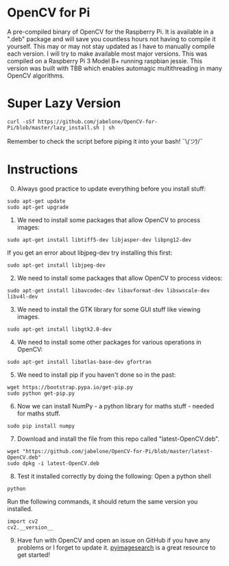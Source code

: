 # OpenCV for Pi
A pre-compiled binary of OpenCV for the Raspberry Pi.   It is available in a ".deb" package and will save you countless hours not having to compile it yourself.  This may or may not stay updated as I have to manually compile each version.  I will try to make available most major versions.  This was compiled on a Raspberry Pi 3 Model B+ running raspbian jessie.  This version was built with TBB which enables automagic multithreading in many OpenCV algorithms.

# Super Lazy Version
```
curl -sSf https://github.com/jabelone/OpenCV-for-Pi/blob/master/lazy_install.sh | sh
```
Remember to check the script before piping it into your bash! ¯\\_(ツ)_/¯

# Instructions
0) Always good practice to update everything before you install stuff:
  ```
sudo apt-get update
sudo apt-get upgrade
  ```
1) We need to install some packages that allow OpenCV to process images:
  ```
sudo apt-get install libtiff5-dev libjasper-dev libpng12-dev
  ```
  If you get an error about libjpeg-dev try installing this first:
  ```
sudo apt-get install libjpeg-dev
  ```
2) We need to install some packages that allow OpenCV to process videos:
  ```
sudo apt-get install libavcodec-dev libavformat-dev libswscale-dev libv4l-dev
  ```
3) We need to install the GTK library for some GUI stuff like viewing images.
  ```
sudo apt-get install libgtk2.0-dev
  ```
4) We need to install some other packages for various operations in OpenCV:
  ```
sudo apt-get install libatlas-base-dev gfortran
  ```
5) We need to install pip if you haven't done so in the past:
  ```
wget https://bootstrap.pypa.io/get-pip.py
sudo python get-pip.py
  ```
6) Now we can install NumPy - a python library for maths stuff - needed for maths stuff.
  ```
sudo pip install numpy
  ```
7) Download and install the file from this repo called "latest-OpenCV.deb".
  ```
wget "https://github.com/jabelone/OpenCV-for-Pi/blob/master/latest-OpenCV.deb"
sudo dpkg -i latest-OpenCV.deb
  ```
8) Test it installed correctly by doing the following:
  Open a python shell
  ```
python
  ```
  Run the following commands, it should return the same version you installed.
  ```
import cv2
cv2.__version__
  ```
  
 9) Have fun with OpenCV and open an issue on GitHub if you have any problems or I forget to update it.  [pyimagesearch](http://www.pyimagesearch.com/) is a great resource to get started!
